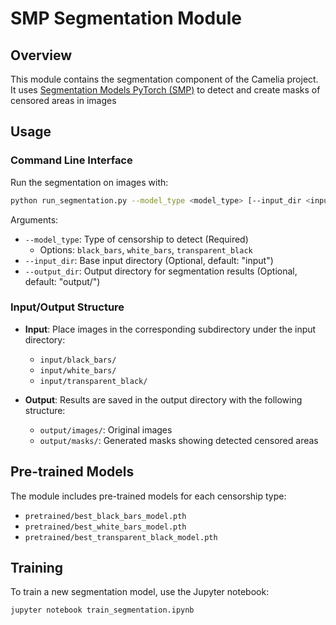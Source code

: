 # SMP Segmentation Module

## Overview

This module contains the segmentation component of the Camelia project. It uses [Segmentation Models PyTorch (SMP)](https://github.com/qubvel/segmentation_models.pytorch) to detect and create masks of censored areas in images

## Usage

### Command Line Interface

Run the segmentation on images with:

```bash
python run_segmentation.py --model_type <model_type> [--input_dir <input_dir>] [--output_dir <output_dir>]
```

Arguments:

-   `--model_type`: Type of censorship to detect (Required)
    -   Options: `black_bars`, `white_bars`, `transparent_black`
-   `--input_dir`: Base input directory (Optional, default: "input")
-   `--output_dir`: Output directory for segmentation results (Optional, default: "output/")

### Input/Output Structure

-   **Input**: Place images in the corresponding subdirectory under the input directory:

    -   `input/black_bars/`
    -   `input/white_bars/`
    -   `input/transparent_black/`

-   **Output**: Results are saved in the output directory with the following structure:
    -   `output/images/`: Original images
    -   `output/masks/`: Generated masks showing detected censored areas

## Pre-trained Models

The module includes pre-trained models for each censorship type:

-   `pretrained/best_black_bars_model.pth`
-   `pretrained/best_white_bars_model.pth`
-   `pretrained/best_transparent_black_model.pth`

## Training

To train a new segmentation model, use the Jupyter notebook:

```bash
jupyter notebook train_segmentation.ipynb
```
